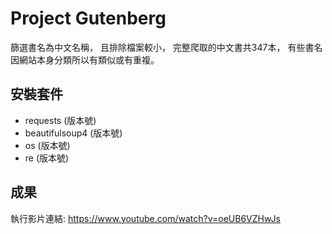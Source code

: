 # Project Gutenberg
篩選書名為中文名稱，
且排除檔案較小，
完整爬取的中文書共347本，
有些書名因網站本身分類所以有類似或有重複。

## 安裝套件
- requests (版本號)
- beautifulsoup4 (版本號)
- os (版本號)
- re (版本號)


## 成果
執行影片連結:
https://www.youtube.com/watch?v=oeUB6VZHwJs
